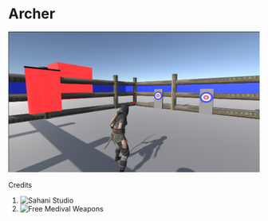 # Archer

![Screenshot](Screenshot/screenshot.png)


Credits 
1. ![Sahani Studio]()
2. ![Free Medival Weapons]()

